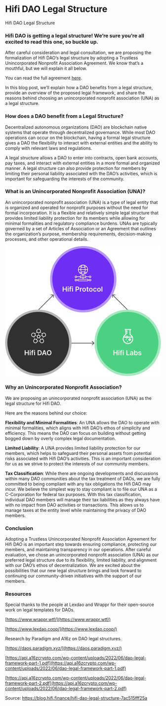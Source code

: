 
# Hifi DAO Legal Structure

Hifi DAO Legal Structure

### Hifi DAO is getting a legal structure! We’re sure you’re all excited to read this one, so buckle up.

After careful consideration and legal consultation, we are proposing the formalization of Hifi DAO’s legal structure by adopting a Trustless Unincorporated Nonprofit Association Agreement. We know that’s a mouthful, but we will explain it all below.

You can read the full agreement [here](https://github.com/hifi-finance/legal-docs/blob/main/Formation%20Docs/HIFI%20DAO%20TUNAA.pdf).

In this blog post, we’ll explain how a DAO benefits from a legal structure, provide an overview of the proposed legal framework, and share the reasons behind choosing an unincorporated nonprofit association (UNA) as a legal structure.

### **How does a DAO benefit from a Legal Structure?**

Decentralized autonomous organizations (DAO) are blockchain native systems that operate through decentralized governance. While most DAO operations can occur on the blockchain, having a formal legal structure gives a DAO the flexibility to interact with external entities and the ability to comply with relevant laws and regulations.

A legal structure allows a DAO to enter into contracts, open bank accounts, pay taxes, and interact with external entities in a more formal and organized manner. A legal structure can also provide protection for members by limiting their personal liability associated with the DAO’s activities, which is important for safeguarding the interests of the community.

### **What is an Unincorporated Nonprofit Association (UNA)?**

An unincorporated nonprofit association (UNA) is a type of legal entity that is organized and operated for nonprofit purposes without the need for formal incorporation. It is a flexible and relatively simple legal structure that provides limited liability protection for its members while allowing for minimal formalities and regulatory compliance burdens. UNAs are typically governed by a set of Articles of Association or an Agreement that outlines the organization’s purpose, membership requirements, decision-making processes, and other operational details.

![](../images/2023-09-08_hifi-dao-legal-structure/1_mdBmj627QVY3G01Iloke6g.png)

### **Why an Unincorporated Nonprofit Association?**

We are proposing an unincorporated nonprofit association (UNA) as the legal structure for Hifi DAO.

Here are the reasons behind our choice:

**Flexibility and Minimal Formalities**: An UNA allows the DAO to operate with minimal formalities, which aligns with Hifi DAO’s ethos of simplicity and efficiency. This means the DAO can focus on building without getting bogged down by overly complex legal documentation.

**Limited Liability**: A UNA provides limited liability protection for our members, which helps to safeguard their personal assets from potential risks associated with Hifi DAO’s activities. This is an important consideration for us as we strive to protect the interests of our community members.

**Tax Classification**: While there are ongoing developments and discussions within many DAO communities about the tax treatment of DAOs, we are fully committed to being compliant with any tax obligations the Hifi DAO may incur. We believe the simplest way to stay compliant is to file our UNA as a C-Corporation for federal tax purposes. With this tax classification, individual DAO members will manage their tax liabilities as they always have with no impact from DAO activities or transactions. This allows us to manage taxes at the entity level while maintaining the privacy of DAO members.

### **Conclusion**

Adopting a Trustless Unincorporated Nonprofit Association Agreement for Hifi DAO is an important step towards ensuring compliance, protecting our members, and maintaining transparency in our operations. After careful evaluation, we chose an unincorporated nonprofit association (UNA) as our preferred legal structure due to its flexibility, limited liability, and alignment with our DAO’s ethos of decentralization. We are excited about the possibilities that our new legal structure brings and look forward to continuing our community-driven initiatives with the support of our members.

### **Resources**

Special thanks to the people at Lexdao and Wrappr for their open-source work on legal templates for DAOs.

[https://www.wrappr.wtf/](https://www.wrappr.wtf/)

[https://www.lexdao.coop/](https://www.lexdao.coop/)

Research by Paradigm and A16z on DAO legal structures.

[https://daos.paradigm.xyz/](https://daos.paradigm.xyz/)

[https://api.a16zcrypto.com/wp-content/uploads/2022/06/dao-legal-framework-part-1.pdf](https://api.a16zcrypto.com/wp-content/uploads/2022/06/dao-legal-framework-part-1.pdf)

[https://api.a16zcrypto.com/wp-content/uploads/2022/06/dao-legal-framework-part-2.pdf](https://api.a16zcrypto.com/wp-content/uploads/2022/06/dao-legal-framework-part-2.pdf)


Source: https://blog.hifi.finance/hifi-dao-legal-structure-7ac515fff25a
